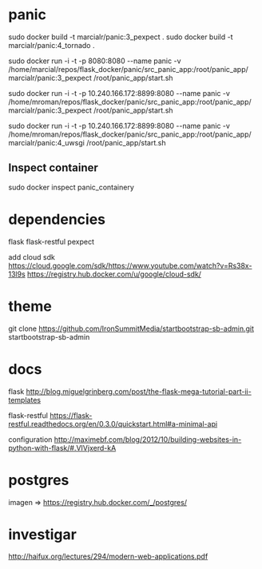 panic
=====

sudo docker build -t marcialr/panic:3_pexpect .
sudo docker build -t marcialr/panic:4_tornado .


sudo docker run -i -t -p 8080:8080  --name panic -v /home/marcial/repos/flask_docker/panic/src_panic_app:/root/panic_app/ marcialr/panic:3_pexpect /root/panic_app/start.sh


sudo docker run -i -t -p 10.240.166.172:8899:8080 --name panic -v /home/mroman/repos/flask_docker/panic/src_panic_app:/root/panic_app/ marcialr/panic:3_pexpect /root/panic_app/start.sh

sudo docker run -i -t -p 10.240.166.172:8899:8080 --name panic -v /home/mroman/repos/flask_docker/panic/src_panic_app:/root/panic_app/ marcialr/panic:4_uwsgi /root/panic_app/start.sh


Inspect container
-----------------
sudo docker inspect panic_containery


dependencies
============
flask
flask-restful
pexpect

add cloud sdk
https://cloud.google.com/sdk/https://www.youtube.com/watch?v=Rs38x-13l9s
https://registry.hub.docker.com/u/google/cloud-sdk/

theme
=====
git clone https://github.com/IronSummitMedia/startbootstrap-sb-admin.git startbootstrap-sb-admin

docs
====

flask
http://blog.miguelgrinberg.com/post/the-flask-mega-tutorial-part-ii-templates

flask-restful
https://flask-restful.readthedocs.org/en/0.3.0/quickstart.html#a-minimal-api

configuration
http://maximebf.com/blog/2012/10/building-websites-in-python-with-flask/#.VIVjxerd-kA

postgres
========
imagen => https://registry.hub.docker.com/_/postgres/


investigar
==========
http://haifux.org/lectures/294/modern-web-applications.pdf